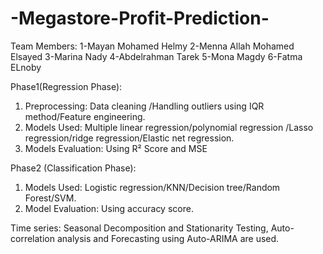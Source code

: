 # -Megastore-Profit-Prediction-

Team Members:
1-Mayan Mohamed Helmy
2-Menna Allah Mohamed Elsayed
3-Marina Nady
4-Abdelrahman Tarek
5-Mona Magdy
6-Fatma ELnoby

Phase1(Regression Phase):
1.	Preprocessing: Data cleaning /Handling outliers using IQR method/Feature engineering. 
2.	Models Used: Multiple linear regression/polynomial regression /Lasso regression/ridge regression/Elastic net regression.
3.	Models Evaluation: Using R² Score and MSE

Phase2 (Classification Phase):
1.	Models Used: Logistic regression/KNN/Decision tree/Random Forest/SVM.
2.	Model Evaluation: Using accuracy score.

Time series: Seasonal Decomposition and Stationarity Testing, Auto-correlation analysis and Forecasting using Auto-ARIMA are used. 
